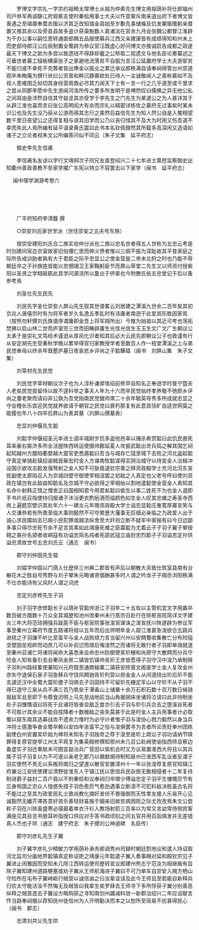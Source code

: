 <!-- { "loadSidebar": true } -->
　　罗博文字宗礼一字宗约祖畸太常博士从祖为仲素先生博文用祖荫补将仕郎福州司戸叅军再调静江府观察支使时秦桧用事士大夫以忤意窜斥南来道出府下者博文皆善遇之至竭廪奉鬻衣服以济其乏改知瑞金县始至岁歉先事储偹及饥发粟赈赡躬亲厝置又推其余以及旁县县故多盗计获渠魁数人寘诸法在官余九月会张魏公都督江淮辟为干办公事以嗣位恩转通直郎赐五品服使募兵江西又籴建康皆有成绩得知和州未上而吏部侍郎汪公应辰制置全蜀辟为叅议官汪既虚心好问博文亦推诚启告成都之政遂最天下博文之助为多尝以致遗钱不得辞却蓄之公帑取二程遗文与他名臣论奏纂述之可垂世者募工锓板横渠张子之家避地流落贫不自振为言汪公延置府学士大夫游宦贫不能归或不幸死不克葬者皆出俸金以振业之累迁承议郎秩满自请奉祠得管台州崇道观卒朱晦庵为撰行状曰公资禀和粹沉静寡欲处已待人一主诚敬闻人之善称慕如不及视人患难困乏如切其身经营周救必尽其力闻天下士有一言一行之几乎道至或千里求之尝从同郡李愿中先生游闻河洛所传之要多所发明于是喟然叹曰儒佛之异无他公私之间耳由是沛然自信其守益坚其亦受学于李先生之门先生为某道公之为人甚详其于从辟江淮也喜而言曰张公高明闳大有余而宗礼以精密详练佐之募府无过事矣时某未识公也及先生没乃获从公游而得其志行之美然后益信先生为知人然公自是入蜀相望数千里日夜望公之还得复相与讲其旧学而公乃以丧归惜其不及大为时用又伤吾道不幸而失此人焉所编有延平语录黄氏震曰此书本名钦佩録然其所载多高深闲又造语如诸子之立论者视朱文公所编答问似不同云（朱子文集　延平府志）

　　御史李先生信甫

　　李信甫名友谅以字行文靖侗次子同兄友直登绍兴二十七年进士第厯监察御史出知衢州善政善教不沗家学擢广东宪以特立不容罢去以下家学（闽书　延平府志） 

　
闽中理学渊源考卷六

　

　　

　　广平府知府李清馥 撰

　　○崇安刘氏家世学派（世住崇安之五夫号东族）

　　按崇安建阳刘氏合二族实伯仲分派也二族以忠名世者得五人世称为五忠云考是时剑建间宻迩京室故家旧俗懐仁思而伸义愤者惟以三纲不振为深耻故其平昔家庭之际所告戒训励者孰有大于君臣之际乎忠显公之使金营是二帝未北狩之时也乃能不辱朝廷卒之子孙族姓皆能以忠悃翊卫王家鞠躬臣节而屏山草堂二先生又以师资付授紫阳以圣贤之学相砥砺此其学问源流所以夐出于侪辈也今附滕氏佑五忠堂记于后以备参考焉

　　刘圣仕先生民先

　　刘民先字圣仕崇安人屏山先生叙其世谱畧云刘居建之潭溪九世余二百年矣其初京兆人唐僖宗时有为将军者岁久名逸五季乱时有讳庸者南逰于此爱其形胜因家焉（按熊勿轩撰刘氏族谱序谓庸即金吾上将军翔所出）今推为始祖以其近可考也荡拓焚拂以启山林二世而庐室完三世而田畴辟庸生光信光信生玉玉生文广文广生朝议公太素于是崇礼文笃经术谨逰从厚风化识者知其后必大云民先即朝议公子也敦谨有行从安定胡先生受春秋学晚以累举得官归家教授学者至数百人作一枝堂潭溪之上与弟民觉奉母以终余年既塟庐墓日夜哀悲乡评尚之子韐韡韫（闽书　刘屏山集　朱子文集）

　　刘莘材先生民觉

　　刘民觉字莘材朝议次子也为人淳朴谦厚恪绍前修早自知名正奉逰学时普宁暨夫人老矣民觉尝留侍以故不遑科举之事夫人年九十六而卒民觉始终孝养敬不弛颜乡评尚之耋老聚而请曰非公孰为吾党指南民觉据师席二十余年毓英导秀多所成就忠显之守会稽长乐尝迎民觉就养欲请于朝官之民觉曰衰朽那复有此意其恬旷自适世网莫之能撄也年八十四卒后屛山为表其墓（刘屏山撰墓表）

　　忠显刘仲偃先生韐

　　刘韐字仲偃绍圣元年进士调丰城尉岁饥多盗他邑率以捕杀希赏韐曰此饥民救死耳率豪右赈济多所全活歴陜西转运使摄帅鄜延夏人攻振武韐出竒兵捣之解其围乞祠起知越州方腊陷衢婺越大震官吏悉遁韐曰吾当与城存亡冦至城下击败之河北盗起韐守真定单骑赴镇招谕贼首柴宏时金人方谋南牧韐谍得实阴治城守以待变金人治梯冲设围示欲攻击韐发强弩射之金人知不可胁竟退钦宗善之拜资政殿学士充河北河东宣抚副使太原陷召入为京城四壁守御使宰相沮罢之初敌之入真定也父老号呼曰使刘资政在镇岂有此敌益知韐名及京城不守必欲得之宰相绐以割地遣韐使金营金人素知其名命仆射韩正馆之僧舍正曰国相知君今用君矣韐曰偷生以事二姓死不为也金人退即手书片纸召指使持归报诸子沐浴更衣酌巵酒而缢颜色如生金人叹其忠瘗之寿圣寺西岗上遍题窓壁识其处年六十一建炎元年赠资政殿大学士谥忠显韐庄重寛厚寡言笑与人交谦恭若有所畏至临大事则毅然不可夺累歴大藩事无巨细必亲临之为政爱人出于诚心求民瘼如去已病小民犯罪或越法纵舍至大奸则立断不疑军中家报有曰今日边鄙多事只得尽忠死节余不足言其素如此靖康死难之臣葢韐为尤着云子子羽子翼子翚按翱之裔孙名颌者收峒寇有功谥忠简名纯者死邵武冦立庙封忠烈韐子子羽谥忠定孙珙谥忠肃故世号五忠刘氏云（通志　闽书）

　　郡守刘仲固先生韫

　　刘韫字仲固以门荫入仕歴倅三州典二郡皆有声后以朝散大夫致仕筑室县南有台榭花木之胜自号秀野与刘子翚朱元晦诸贤倡酬甚多时人谓之吟龙子子翔丞浏阳秩满不仕亦能诗有父风时人谓之词虎

　　忠定刘彦修先生子羽

　　刘子羽字彦修韐长子以荫补官韐帅浙江子羽年二十五佐以主管机宜文字用羸卒数百破方腊数十万众全其城歴知池州改秦州未行髙宗召赴行在除枢宻院简详文字建炎三年大将范琼拥强兵跋扈不臣与枢宻院事张浚宻谋诛之浚宣抚川陜遂辟为参议军事至秦州立幕府节度五路诸将规以五年而后出师明年金人窥江淮甚急浚欲合五路兵进挠之子羽諌不听比至富平与金人战败绩力言当留兴州以安闗蜀收集散亡分布险隘坚壁固垒观衅而动庶几可以补前愆而赎后悔浚然之而诸将无敢行者子羽即单骑就道至秦州召诸亡将诸将闻命大喜悉来会命忠州防御使吴玠栅和尚原守大散闗而分兵守险金人知有备引去会秦凤金房二镇皆饥镇帅吴玠王彦皆愿得子羽守汉中浚乃承制拜子羽利州路经畧使兼知兴元府既至通商输粟二镇获安除寳文阁直学士金人复攻金州彦失守退保石泉子羽急移兵守饶风闗驰告玠列营以拒金金人从间道绕出玠后玠不能支遽还汉中全蜀大震玠邀子羽俱去子羽固持不可留玠先栅定军山以守玠不从子羽不得已退守三泉从兵不满三百乃筑垒于潭毒山上储粟十余万石积石数十百万数日候骑报敌军且至即下令蓐食迟明上马先至战地前当山角据胡床坐诸将泣请曰此非待制坐处子羽慷慨语曰将死于此诸将皆奋会敌乏食亦引去子羽与玠引兵合击之堕溪谷死者不可胜计其余众不能自拔降者十数栅敌之丧失莫甚于此是时金人主兵用事者计必取蜀以窥东南其选募战攻不遗余力惟时为必守计者惟子羽与浚协心戮力毅然以身当兵冲将士感激争奋全蜀卒赖以安四年坐富平之役与浚俱罢寻为言者所论责贬单州团练副使白州安置吴玠始为禆将未知名子羽独竒之荐于浚至是玠上疏讼子羽功请纳节赎罪得复原官提举江州太平观复为集英殿修撰知鄂州未几召公赴阙使谕指西师且察边备虚实子羽还奏敌未可图宜益治兵广营田以俟机会时又方议易置淮西大将且以其兵属子羽子羽复以为不可遂以亲老乞郡乃以徽猷阁待制知泉州已淮西军乱议者反谓子羽实使然不责无以系叛将南归之望遂以散官安置漳州十一年以张浚荐复原官知镇江府兼沿江安抚使建议清野徙淮东人于镇江抚以恩信兵民杂居无敢相侵者十二年复待制进爵子益封二百户竟以不附秦桧和议奉祠归卒赠少傅谥忠定子羽平生慷慨厉节有忘身徇国之忠众人惶惑失措子羽色愈厉气愈劲遇事立断凛不可犯料敌决胜虽古名将不能过之至其为政爱民礼士敦尚教化摘奸发伏不畏强御而天性孝友接人乐易开心见诚豁然无纎芥滞吝意好贤乐善轻财喜施于姻亲旧故贫病困阨之际尤孜孜焉朱文公尝称子羽在川陜虽盛寒必侵晨着单衣汗衫入教场射箭三百率以为常又言幼常侍侧宾客满座见其目览书册耳听指授口供应对手答书疏顷刻之间五官并用百函俱发并无差错真人杰也子珙（通志　建宁府志　朱子撰刘公神道碑　名臣传）

　　郡守刘彦礼先生子翼

　　刘子翼字彦礼少精敏力学用荫补承务郎调秀州司録时朝廷割地议和遣人持诏取河北监司分画地界韐镇真定称诏拒之靖康元年韐遣子翼入奏事赐对延和殿钦宗见子翼进止闲雅因而受知未几除江西转运使司歴转宣议郎建州熊志宁范汝为相继叛有旨除子翼知建州道路梗塞或劝子翼从王师航海进子翼曰不可乃单车自崇安入贼方栖山守险所在屯布子翼﨑岖行贼营以诚信谕之曰汝辈诖误及此今王师且至若能自新释兵归农太守能活汝不然悔无及贼皆曰我辈生矣罗拜去王师寻下多所俘获子翼分别善恶纵释之贼首逸去子翼设方略购获之寻知南剑州蠲减科敛一新郡治绍兴二年应诏献言忤当路奉祠俄以荐知抚州徙信州为人开明勤决而本之以恕所至简易不扰甚得民心（闽书　郡志）

　　忠肃刘共父先生珙

